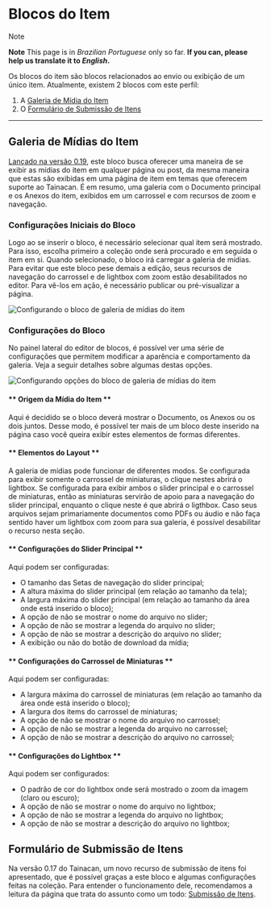 # Blocos do Item

> [!NOTE] 
> **Note** This page is in _Brazilian Portuguese_ only so far. **If you can, please help us translate it to _English_.**

Os blocos do item são blocos relacionados ao envio ou exibição de um único item. Atualmente, existem 2 blocos com este perfil:

1. A [Galeria de Mídia do Item](#galeria-de-midias-do-item)
2. O [Formulário de Submissão de Itens](#formulário-de-submissão-de-itens)

---

## Galeria de Mídias do Item

[Lançado na versão 0.19](https://tainacan.org/?p=10616 ":ignore"), este bloco busca oferecer uma maneira de se exibir as mídias do item em qualquer página ou post, da mesma maneira que estas são exibidas em uma página de item em temas que oferecem suporte ao Tainacan. É em resumo, uma galeria com o Documento principal e os Anexos do item, exibidos em um carrossel e com recursos de zoom e navegação.

### Configurações Iniciais do Bloco

Logo ao se inserir o bloco, é necessário selecionar qual item será mostrado. Para isso, escolha primeiro a coleção onde será procurado e em seguida o item em si. Quando selecionado, o bloco irá carregar a galeria de mídias. Para evitar que este bloco pese demais a edição, seus recursos de navegação do carrossel e de lightbox com zoom estão desabilitados no editor. Para vê-los em ação, é necessário publicar ou pré-visualizar a página.

![Configurando o bloco de galeria de mídias do item](/_assets/gifs/blocks-item-gallery-1.gif)

### Configurações do Bloco

No painel lateral do editor de blocos, é possível ver uma série de configurações que permitem modificar a aparência e comportamento da galeria. Veja a seguir detalhes sobre algumas destas opções.

![Configurando opções do bloco de galeria de mídias do item](/_assets/gifs/blocks-item-gallery-2.gif)

<!-- tabs:start -->

#### ** Origem da Mídia do Item **

Aqui é decidido se o bloco deverá mostrar o Documento, os Anexos ou os dois juntos. Desse modo, é possível ter mais de um bloco deste inserido na página caso você queira exibir estes elementos de formas diferentes.

#### ** Elementos do Layout **

A galeria de mídias pode funcionar de diferentes modos. Se configurada para exibir somente o carrossel de miniaturas, o clique nestes abrirá o lightbox. Se configurada para exibir ambos o slider principal e o carrossel de miniaturas, então as miniaturas servirão de apoio para a navegação do slider principal, enquanto o clique neste é que abrirá o ligthbox. Caso seus arquivos sejam primariamente documentos como PDFs ou áudio e não faça sentido haver um lightbox com zoom para sua galeria, é possível desabilitar o recurso nesta seção.

#### ** Configurações do Slider Principal **

Aqui podem ser configuradas:

- O tamanho das Setas de navegação do slider principal;
- A altura máxima do slider principal (em relação ao tamanho da tela);
- A largura máxima do slider principal (em relação ao tamanho da área onde está inserido o bloco);
- A opção de não se mostrar o nome do arquivo no slider;
- A opção de não se mostrar a legenda do arquivo no slider;
- A opção de não se mostrar a descrição do arquivo no slider;
- A exibição ou não do botão de download da mídia;

#### ** Configurações do Carrossel de Miniaturas **

Aqui podem ser configuradas:

- A largura máxima do carrossel de miniaturas (em relação ao tamanho da área onde está inserido o bloco);
- A largura dos items do carrossel de miniaturas;
- A opção de não se mostrar o nome do arquivo no carrossel;
- A opção de não se mostrar a legenda do arquivo no carrossel;
- A opção de não se mostrar a descrição do arquivo no carrossel;

#### ** Configurações do Lightbox **

Aqui podem ser configurados:

- O padrão de cor do lightbox onde será mostrado o zoom da imagem (claro ou escuro);
- A opção de não se mostrar o nome do arquivo no lightbox;
- A opção de não se mostrar a legenda do arquivo no lightbox;
- A opção de não se mostrar a descrição do arquivo no lightbox;

<!-- tabs:end -->

## Formulário de Submissão de Itens

Na versão 0.17 do Tainacan, um novo recurso de submissão de itens foi apresentado, que é possível graças a este bloco e algumas configurações feitas na coleção. Para entender o funcionamento dele, recomendamos a leitura da página que trata do assunto como um todo: [Submissão de Itens](/pt-br/item-submission).
